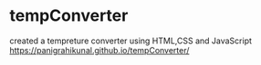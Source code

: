 # tempConverter
created a tempreture converter using HTML,CSS and JavaScript
https://panigrahikunal.github.io/tempConverter/

